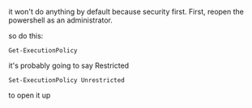 it won't do anything by default because security first. 
First, reopen the powershell as an administrator.

so do this:
```
Get-ExecutionPolicy
```
it's probably going to say Restricted
```
Set-ExecutionPolicy Unrestricted
```
to open it up



